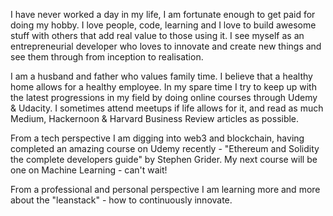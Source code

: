I have never worked a day in my life, I am fortunate enough to get paid for doing my hobby. I love people, code, learning and I love to build awesome stuff with others that add real value to those using it. I see myself as an entrepreneurial developer who loves to innovate and create new things and see them through from inception to realisation.

I am a husband and father who values family time. I believe that a healthy home allows for a healthy employee. In my spare time I try to keep up with the latest progressions in my field by doing online courses through Udemy & Udacity. I sometimes attend meetups if life allows for it, and read as much Medium, Hackernoon & Harvard Business Review articles as possible.

From a tech perspective I am digging into web3 and blockchain, having completed an amazing course on Udemy recently - "Ethereum and Solidity the complete developers guide" by Stephen Grider. My next course will be one on Machine Learning - can't wait!

From a professional and personal perspective I am learning more and more about the "leanstack" - how to continuously innovate.